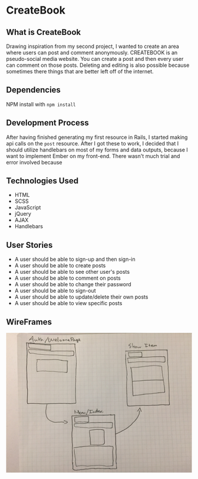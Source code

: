 # CreateBook

## What is CreateBook

Drawing inspiration from my second project, I wanted to create an area where
users can post and comment anonymously. CREATEBOOK is an pseudo-social media
website. You can create a post and then every user can comment on those posts.
Deleting and editing is also possible because sometimes there things that are
better left off of the internet.

## Dependencies

NPM install with `npm install`

## Development Process

  After having finished generating my first resource in Rails, I started making
api calls on the `post` resource. After I got these to work, I decided that I
should utilize handlebars on most of my forms and data outputs, because I want
to implement Ember on my front-end. There wasn't much trial and error involved
because 

## Technologies Used

- HTML
- SCSS
- JavaScript
- jQuery
- AJAX
- Handlebars

## User Stories

- A user should be able to sign-up and then sign-in
- A user should be able to create posts
- A user should be able to see other user's posts
- A user should be able to comment on posts
- A user should be able to change their password
- A user should be able to sign-out
- A user should be able to update/delete their own posts
- A user should be able to view specific posts

## WireFrames

![WireFrame](https://github.com/lbreguet/createBook/blob/comments/assets/img/FullSizeRender.jpg "WireFrame")
